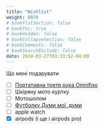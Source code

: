 ```yaml
---
title: "Wishlist"
weight: 0070
# bookFlatSection: false
# bookToc: true
# bookHidden: false
# bookCollapseSection: false
# bookComments: false
# bookSearchExclude: false
date: 2024-03-27T03:33:52-04:00
---
```


Що мені подарувати
<!--more-->

- [ ] [Портативна третя рука Omnifixo](https://omnifixo.com/)
- [ ] Шкіряну мото куртку
- [ ] Мотошолом
- [ ] [Футболку Думи мої, думи](https://barricade.shop/products/doomy-moyi-doomi?variant=31859238141994)
- [ ] apple watch
- [x] airpods (і ще і airpods pro)
